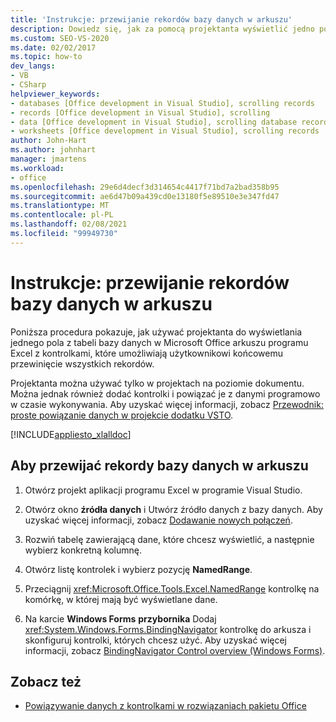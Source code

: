 ```yaml
---
title: 'Instrukcje: przewijanie rekordów bazy danych w arkuszu'
description: Dowiedz się, jak za pomocą projektanta wyświetlić jedno pole z tabeli bazy danych w arkuszu programu Microsoft Excel
ms.custom: SEO-VS-2020
ms.date: 02/02/2017
ms.topic: how-to
dev_langs:
- VB
- CSharp
helpviewer_keywords:
- databases [Office development in Visual Studio], scrolling records
- records [Office development in Visual Studio], scrolling
- data [Office development in Visual Studio], scrolling database records
- worksheets [Office development in Visual Studio], scrolling records
author: John-Hart
ms.author: johnhart
manager: jmartens
ms.workload:
- office
ms.openlocfilehash: 29e6d4decf3d314654c4417f71bd7a2bad358b95
ms.sourcegitcommit: ae6d47b09a439cd0e13180f5e89510e3e347fd47
ms.translationtype: MT
ms.contentlocale: pl-PL
ms.lasthandoff: 02/08/2021
ms.locfileid: "99949730"
---
```

# <a name="how-to-scroll-through-database-records-in-a-worksheet"></a>Instrukcje: przewijanie rekordów bazy danych w arkuszu
  Poniższa procedura pokazuje, jak używać projektanta do wyświetlania jednego pola z tabeli bazy danych w Microsoft Office arkuszu programu Excel z kontrolkami, które umożliwiają użytkownikowi końcowemu przewinięcie wszystkich rekordów.

 Projektanta można używać tylko w projektach na poziomie dokumentu. Można jednak również dodać kontrolki i powiązać je z danymi programowo w czasie wykonywania. Aby uzyskać więcej informacji, zobacz [Przewodnik: proste powiązanie danych w projekcie dodatku VSTO](../vsto/walkthrough-simple-data-binding-in-vsto-add-in-project.md).

 [!INCLUDE[appliesto_xlalldoc](../vsto/includes/appliesto-xlalldoc-md.md)]

## <a name="to-scroll-through-database-records-in-a-worksheet"></a>Aby przewijać rekordy bazy danych w arkuszu

1. Otwórz projekt aplikacji programu Excel w programie Visual Studio.

2. Otwórz okno **źródła danych** i Utwórz źródło danych z bazy danych. Aby uzyskać więcej informacji, zobacz [Dodawanie nowych połączeń](../data-tools/add-new-connections.md).

3. Rozwiń tabelę zawierającą dane, które chcesz wyświetlić, a następnie wybierz konkretną kolumnę.

4. Otwórz listę kontrolek i wybierz pozycję **NamedRange**.

5. Przeciągnij <xref:Microsoft.Office.Tools.Excel.NamedRange> kontrolkę na komórkę, w której mają być wyświetlane dane.

6. Na karcie **Windows Forms** **przybornika** Dodaj <xref:System.Windows.Forms.BindingNavigator> kontrolkę do arkusza i skonfiguruj kontrolki, których chcesz użyć. Aby uzyskać więcej informacji, zobacz [BindingNavigator Control overview &#40;Windows Forms&#41;](/dotnet/framework/winforms/controls/bindingnavigator-control-overview-windows-forms).

## <a name="see-also"></a>Zobacz też
- [Powiązywanie danych z kontrolkami w rozwiązaniach pakietu Office](../vsto/binding-data-to-controls-in-office-solutions.md)
